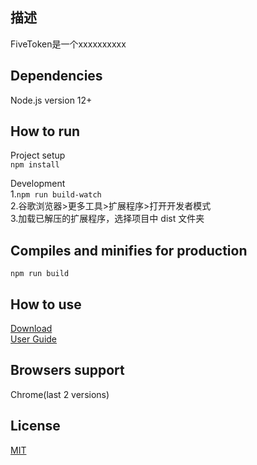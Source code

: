 ## 描述
FiveToken是一个xxxxxxxxxx

## Dependencies
Node.js version 12+

## How to run
Project setup <br/>
```npm install```

Development<br/>
1.```npm run build-watch```<br/>
2.谷歌浏览器>更多工具>扩展程序>打开开发者模式<br/>
3.加载已解压的扩展程序，选择项目中 dist 文件夹<br/>

## Compiles and minifies for production<br/>
```npm run build```

## How to use
[Download](https://chrome.google.com/webstore/detail/filecoin-wallet/bpcblmpljpaghnefcaejpdakdbibmafm)<br/>
[User Guide](https://docs.fivetoken.io/userguide/filecoinchrome.html)<br/>

## Browsers support
Chrome(last 2 versions)

## License
[MIT](https://github.com/FiveToken/FiveToken-Wallet-Chrome-Extension/blob/master/LICENSE)